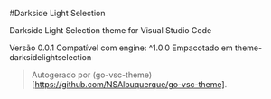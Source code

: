 #Darkside Light Selection

Darkside Light Selection theme for Visual Studio Code

Versão 0.0.1
Compatível com engine: ^1.0.0
Empacotado em theme-darksidelightselection

> Autogerado por (go-vsc-theme)[https://github.com/NSAlbuquerque/go-vsc-theme].